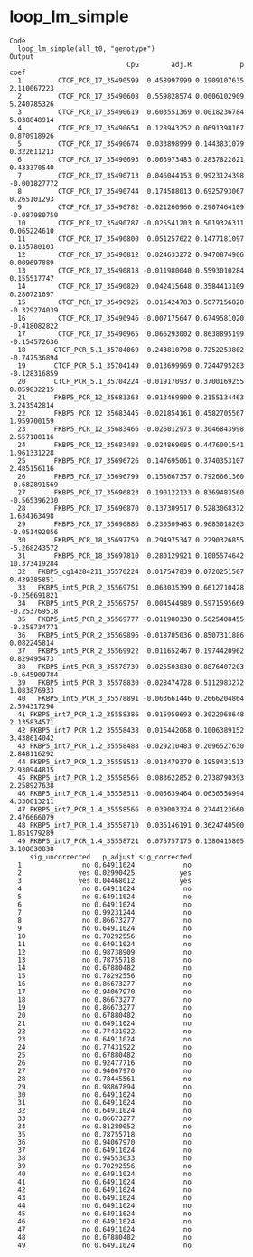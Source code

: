 # loop_lm_simple

    Code
      loop_lm_simple(all_t0, "genotype")
    Output
                                 CpG        adj.R            p         coef
      1         CTCF_PCR_17_35490599  0.458997999 0.1909107635  2.110067223
      2         CTCF_PCR_17_35490608  0.559828574 0.0006102909  5.240785326
      3         CTCF_PCR_17_35490619  0.603551369 0.0018236784  5.038848914
      4         CTCF_PCR_17_35490654  0.128943252 0.0691398167  0.870918926
      5         CTCF_PCR_17_35490674  0.033898999 0.1443831079  0.322611213
      6         CTCF_PCR_17_35490693  0.063973483 0.2837822621  0.433370540
      7         CTCF_PCR_17_35490713  0.046044153 0.9923124398 -0.001827772
      8         CTCF_PCR_17_35490744  0.174588013 0.6925793067  0.265101293
      9         CTCF_PCR_17_35490782 -0.021260960 0.2907464109 -0.087980750
      10        CTCF_PCR_17_35490787 -0.025541203 0.5019326311  0.065224610
      11        CTCF_PCR_17_35490800  0.051257622 0.1477181097  0.135780103
      12        CTCF_PCR_17_35490812  0.024633272 0.9470874906  0.009697889
      13        CTCF_PCR_17_35490818 -0.011980040 0.5593010284  0.155517747
      14        CTCF_PCR_17_35490820  0.042415648 0.3584413109  0.280721697
      15        CTCF_PCR_17_35490925  0.015424783 0.5077156828 -0.329274039
      16        CTCF_PCR_17_35490946 -0.007175647 0.6749581020 -0.418082822
      17        CTCF_PCR_17_35490965  0.066293002 0.8638895199 -0.154572636
      18       CTCF_PCR_5.1_35704069  0.243810798 0.7252253802 -0.747536894
      19       CTCF_PCR_5.1_35704149  0.013699969 0.7244795283 -0.128316859
      20       CTCF_PCR_5.1_35704224 -0.019170937 0.3700169255  0.059832215
      21       FKBP5_PCR_12_35683363 -0.013469800 0.2155134463  3.243542814
      22       FKBP5_PCR_12_35683445 -0.021854161 0.4582705567  1.959700159
      23       FKBP5_PCR_12_35683466 -0.026012973 0.3046843998  2.557180116
      24       FKBP5_PCR_12_35683488 -0.024869685 0.4476001541  1.961331228
      25       FKBP5_PCR_17_35696726  0.147695061 0.3740353107  2.485156116
      26       FKBP5_PCR_17_35696799  0.158667357 0.7926661360 -0.682891569
      27       FKBP5_PCR_17_35696823  0.190122133 0.8369483560 -0.565396230
      28       FKBP5_PCR_17_35696870  0.137309517 0.5283068372  1.634163498
      29       FKBP5_PCR_17_35696886  0.230509463 0.9685018203 -0.051492056
      30       FKBP5_PCR_18_35697759  0.294975347 0.2290326855 -5.268243572
      31       FKBP5_PCR_18_35697810  0.280129921 0.1005574642 10.373419284
      32   FKBP5_cg14284211_35570224  0.017547839 0.0720251507  0.439385851
      33   FKBP5_int5_PCR_2_35569751  0.063035399 0.6612710428 -0.256691821
      34   FKBP5_int5_PCR_2_35569757  0.004544989 0.5971595669 -0.253769518
      35   FKBP5_int5_PCR_2_35569777 -0.011980338 0.5625408455 -0.258734771
      36   FKBP5_int5_PCR_2_35569896 -0.018705036 0.8507311886  0.082245814
      37   FKBP5_int5_PCR_2_35569922  0.011652467 0.1974420962  0.829495473
      38   FKBP5_int5_PCR_3_35578739  0.026503830 0.8876407203 -0.645909784
      39   FKBP5_int5_PCR_3_35578830 -0.028474728 0.5112983272  1.083876933
      40   FKBP5_int5_PCR_3_35578891 -0.063661446 0.2666204864  2.594317296
      41 FKBP5_int7_PCR_1.2_35558386  0.015950693 0.3022968648  2.135834571
      42 FKBP5_int7_PCR_1.2_35558438  0.016442068 0.1006389152  3.438614042
      43 FKBP5_int7_PCR_1.2_35558488 -0.029210483 0.2096527630  2.848116292
      44 FKBP5_int7_PCR_1.2_35558513 -0.013479379 0.1958431513  2.930944815
      45 FKBP5_int7_PCR_1.2_35558566  0.083622852 0.2738790393  2.258927638
      46 FKBP5_int7_PCR_1.4_35558513 -0.005639464 0.0636556994  4.330013211
      47 FKBP5_int7_PCR_1.4_35558566  0.039003324 0.2744123660  2.476666079
      48 FKBP5_int7_PCR_1.4_35558710  0.036146191 0.3624740500  1.851979289
      49 FKBP5_int7_PCR_1.4_35558721  0.075757175 0.1380415805  3.108830838
         sig_uncorrected   p_adjust sig_corrected
      1               no 0.64911024            no
      2              yes 0.02990425           yes
      3              yes 0.04468012           yes
      4               no 0.64911024            no
      5               no 0.64911024            no
      6               no 0.64911024            no
      7               no 0.99231244            no
      8               no 0.86673277            no
      9               no 0.64911024            no
      10              no 0.78292556            no
      11              no 0.64911024            no
      12              no 0.98738909            no
      13              no 0.78755718            no
      14              no 0.67880482            no
      15              no 0.78292556            no
      16              no 0.86673277            no
      17              no 0.94067970            no
      18              no 0.86673277            no
      19              no 0.86673277            no
      20              no 0.67880482            no
      21              no 0.64911024            no
      22              no 0.77431922            no
      23              no 0.64911024            no
      24              no 0.77431922            no
      25              no 0.67880482            no
      26              no 0.92477716            no
      27              no 0.94067970            no
      28              no 0.78445561            no
      29              no 0.98867894            no
      30              no 0.64911024            no
      31              no 0.64911024            no
      32              no 0.64911024            no
      33              no 0.86673277            no
      34              no 0.81280052            no
      35              no 0.78755718            no
      36              no 0.94067970            no
      37              no 0.64911024            no
      38              no 0.94553033            no
      39              no 0.78292556            no
      40              no 0.64911024            no
      41              no 0.64911024            no
      42              no 0.64911024            no
      43              no 0.64911024            no
      44              no 0.64911024            no
      45              no 0.64911024            no
      46              no 0.64911024            no
      47              no 0.64911024            no
      48              no 0.67880482            no
      49              no 0.64911024            no

